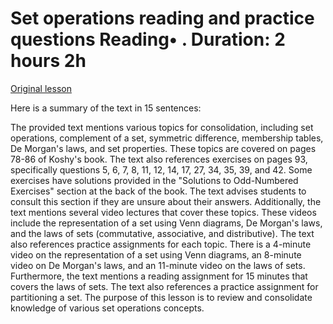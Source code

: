 # Set operations reading and practice questions Reading• . Duration: 2 hours 2h

[Original lesson](https://www.coursera.org/learn/uol-discrete-mathematics/supplement/CeoYL/set-operations-reading-and-practice-questions)

Here is a summary of the text in 15 sentences:

The provided text mentions various topics for consolidation, including set operations, complement of a set, symmetric difference, membership tables, De Morgan's laws, and set properties. These topics are covered on pages 78-86 of Koshy's book. The text also references exercises on pages 93, specifically questions 5, 6, 7, 8, 11, 12, 14, 17, 27, 34, 35, 39, and 42. Some exercises have solutions provided in the "Solutions to Odd-Numbered Exercises" section at the back of the book. The text advises students to consult this section if they are unsure about their answers. Additionally, the text mentions several video lectures that cover these topics. These videos include the representation of a set using Venn diagrams, De Morgan's laws, and the laws of sets (commutative, associative, and distributive). The text also references practice assignments for each topic. There is a 4-minute video on the representation of a set using Venn diagrams, an 8-minute video on De Morgan's laws, and an 11-minute video on the laws of sets. Furthermore, the text mentions a reading assignment for 15 minutes that covers the laws of sets. The text also references a practice assignment for partitioning a set. The purpose of this lesson is to review and consolidate knowledge of various set operations concepts.

